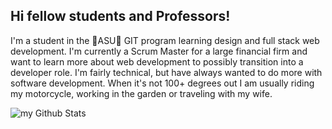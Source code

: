 <!--
**bhusk79/bhusk79** is a ✨ _special_ ✨ repository because its `README.md` (this file) appears on your GitHub profile.

Here are some ideas to get you started:

- 🔭 I’m currently working on ...
- 🌱 I’m currently learning ...
- 👯 I’m looking to collaborate on ...
- 🤔 I’m looking for help with ...
- 💬 Ask me about ...
- 📫 How to reach me: ...
- 😄 Pronouns: ...
- ⚡ Fun fact: ...
-->

## Hi fellow students and Professors!
I'm a student in the 🔱ASU🔱 GIT program learning design and full stack web development.  I'm currently a Scrum Master for a large financial firm and want to learn more about web development to possibly transition into a developer role.  I'm fairly technical, but have always wanted to do more with software development.  When it's not 100+ degrees out I am usually riding my motorcycle, working in the garden or traveling with my wife.

<img align="center" src="https://github-readme-stats.vercel.app/api?username=madushadhanushka&include_all_commits=true&count_private=true&show_icons=true&line_height=20&title_color=2B5BBD&icon_color=1124BB&text_color=A1A1A1&bg_color=0,000000,130F40" alt="my Github Stats"/>

